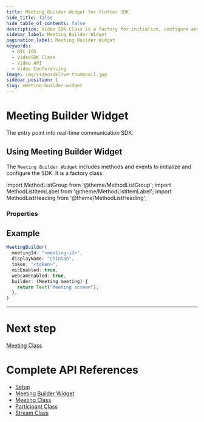 ```yaml
---
title: Meeting Builder Widget for flutter SDK.
hide_title: false
hide_table_of_contents: false
description: Video SDK Class is a factory for initialize, configure and init meetings.
sidebar_label: Meeting Builder Widget
pagination_label: Meeting Builder Widget
keywords:
  - RTC IOS
  - VideoSDK Class
  - Video API
  - Video Conferencing
image: img/videosdklive-thumbnail.jpg
sidebar_position: 1
slug: meeting-builder-widget
---
```


# Meeting Builder Widget

The entry point into real-time communication SDK.

## Using Meeting Builder Widget

The `Meeting Builder Widget` includes methods and events to initialize and configure the SDK. It is a factory class.

import MethodListGroup from '@theme/MethodListGroup';
import MethodListItemLabel from '@theme/MethodListItemLabel';
import MethodListHeading from '@theme/MethodListHeading';

### Properties

<MethodListGroup>
<MethodListHeading heading="Properties" />
  <MethodListGroup name="initMeeting()">
    <MethodListItemLabel name="meetingId" type={"String"} />
    <MethodListItemLabel name="displayName" type={"String"}   />
    <MethodListItemLabel name="token" type={"String"}   />
    <MethodListItemLabel name="micEnabled" type={"Bool"}   />
    <MethodListItemLabel name="webcamEnabled" type={"Bool"}   />
    <MethodListItemLabel name="builder" type={"Widget Function(Meeting)"}   />
  </MethodListGroup>
</MethodListGroup>

## Example

```js title="Configure MeetingBuilder Example"
MeetingBuilder(
  meetingId: "<meeting-id>",
  displayName: "Chintan",
  token: "<token>",
  micEnabled: true,
  webcamEnabled: true,
  builder: (Meeting meeting) {
    return Text("Meeting screen");
  },
)
```

---

# Next step

[Meeting Class](meeting-class.md)

# Complete API References

- [Setup](setup.md)
- [Meeting Builder Widget](meeting-builder-widget.md)
- [Meeting Class](meeting-class.md)
- [Participant Class](participant-class.md)
- [Stream Class](stream-class.md)
